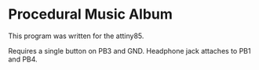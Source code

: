 # Procedural Music Album

This program was written for the attiny85.

Requires a single button on PB3 and GND.
Headphone jack attaches to PB1 and PB4.


